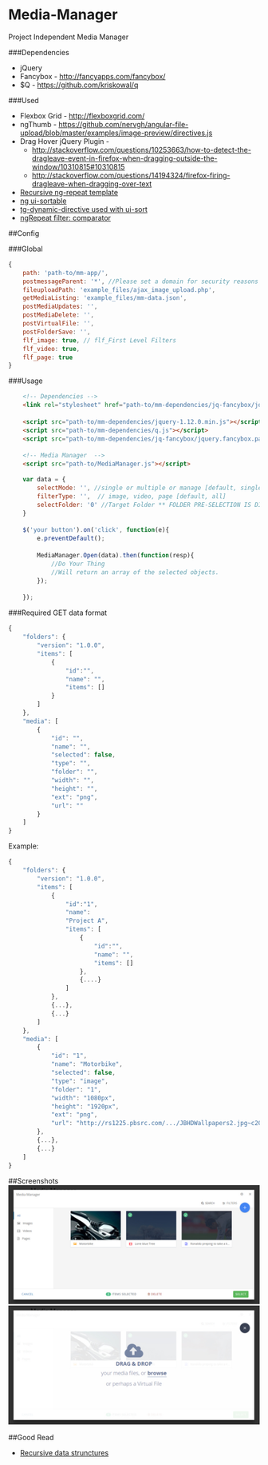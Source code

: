 
# Media-Manager
Project Independent Media Manager


###Dependencies
* jQuery
* Fancybox - http://fancyapps.com/fancybox/
* $Q - https://github.com/kriskowal/q

###Used
* Flexbox Grid - http://flexboxgrid.com/
* ngThumb - https://github.com/nervgh/angular-file-upload/blob/master/examples/image-preview/directives.js
* Drag Hover jQuery Plugin - 
  * http://stackoverflow.com/questions/10253663/how-to-detect-the-dragleave-event-in-firefox-when-dragging-outside-the-window/10310815#10310815
  * http://stackoverflow.com/questions/14194324/firefox-firing-dragleave-when-dragging-over-text
* [Recursive ng-repeat template](http://stackoverflow.com/questions/15661289/how-can-i-make-recursive-templates-in-angularjs-when-using-nested-objects)  
* [ng ui-sortable](https://github.com/angular-ui/ui-sortable)
* [tg-dynamic-directive used with ui-sort](https://github.com/thgreasi/tg-dynamic-directive)
* [ngRepeat filter: comparator](http://stackoverflow.com/questions/21519794/angular-function-filter-comparator-example)

##Config

###Global 
```javascript
{
	path: 'path-to/mm-app/',
	postmessageParent: '*', //Please set a domain for security reasons
	fileuploadPath: 'example_files/ajax_image_upload.php',
	getMediaListing: 'example_files/mm-data.json', 
	postMediaUpdates: '',
	postMediaDelete: '',
	postVirtualFile: '',
	postFolderSave: '',
	flf_image: true, // flf_First Level Filters
	flf_video: true,
	flf_page: true
}
```
###Usage 
```html
	<!-- Dependencies -->
	<link rel="stylesheet" href="path-to/mm-dependencies/jq-fancybox/jquery.fancybox.css"> 

	<script src="path-to/mm-dependencies/jquery-1.12.0.min.js"></script>
	<script src="path-to/mm-dependencies/q.js"></script>
	<script src="path-to/mm-dependencies/jq-fancybox/jquery.fancybox.pack.js"></script>
	
	<!-- Media Manager  -->
	<script src="path-to/MediaManager.js"></script>
```

```javascript
	var data = {
		selectMode: '', //single or multiple or manage [default, single]
		filterType: '',  // image, video, page [default, all]
		selectFolder: '0' //Target Folder ** FOLDER PRE-SELECTION IS DISABLED FOR NOW **
	}

	$('your button').on('click', function(e){
		e.preventDefault();
		
		MediaManager.Open(data).then(function(resp){
			//Do Your Thing
			//Will return an array of the selected objects.
		});

	});
```
###Required GET data format
```javascript
{
	"folders": {
		"version": "1.0.0",
		"items": [
			{
				"id":"", 
				"name": "", 
				"items": []
			}
		]
	},
	"media": [
		{
			"id": "",
			"name": "",
			"selected": false,
			"type": "",
			"folder": "",
			"width": "",
			"height": "",
			"ext": "png",
			"url": ""
		}
	]
}
```
Example:
```javascript
{
	"folders": {
		"version": "1.0.0",
		"items": [
			{
				"id":"1", 
				"name": 
				"Project A", 
				"items": [
					{
						"id":"", 
						"name": "", 
						"items": []
					},
					{....}
				]
			},
			{...},
			{...}
		]
	},
	"media": [
		{
			"id": "1",
			"name": "Motorbike",
			"selected": false,
			"type": "image",
			"folder": "1",
			"width": "1080px",
			"height": "1920px",
			"ext": "png",
			"url": "http://rs1225.pbsrc.com/.../JBHDWallpapers2.jpg~c200"
		},
		{...},
		{...}
	]
}
```

##Screenshots
![alt tag](https://raw.githubusercontent.com/alilishan/Media-Manager/master/example_files/screenshot-1.jpg)
![alt tag](https://raw.githubusercontent.com/alilishan/Media-Manager/master/example_files/screenshot-2.jpg)


##Good Read
* [Recursive data strunctures](http://blog.wax-o.com/2014/01/how-to-find-deep-and-get-parent-in-javascript-nested-objects-with-recursive-functions-and-the-reference-concept-level-beginner/)
